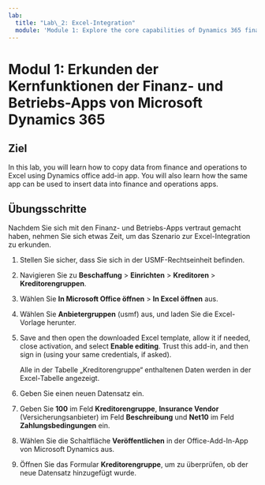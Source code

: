 ```yaml
---
lab:
  title: "Lab\_2: Excel-Integration"
  module: 'Module 1: Explore the core capabilities of Dynamics 365 finance and operations apps'
---
```


# <a name="module-1-explore-the-core-capabilities-of-dynamics-365-finance-and-operations-apps"></a>Modul 1: Erkunden der Kernfunktionen der Finanz- und Betriebs-Apps von Microsoft Dynamics 365

## <a name="objective"></a>Ziel

In this lab, you will learn how to copy data from finance and operations to Excel using Dynamics office add-in app. You will also learn how the same app can be used to insert data into finance and operations apps.

## <a name="lab-steps"></a>Übungsschritte

Nachdem Sie sich mit den Finanz- und Betriebs-Apps vertraut gemacht haben, nehmen Sie sich etwas Zeit, um das Szenario zur Excel-Integration zu erkunden.

1. Stellen Sie sicher, dass Sie sich in der USMF-Rechtseinheit befinden. 

2. Navigieren Sie zu **Beschaffung** > **Einrichten** > **Kreditoren** > **Kreditorengruppen**.

3. Wählen Sie **In Microsoft Office öffnen** > **In Excel öffnen** aus.

4. Wählen Sie **Anbietergruppen** (usmf) aus, und laden Sie die Excel-Vorlage herunter.

5. Save and then open the downloaded Excel template, allow it if needed, close activation, and select <bpt id="p1">**</bpt>Enable editing<ept id="p1">**</ept>. Trust this add-in, and then sign in (using your same credentials, if asked).

    Alle in der Tabelle „Kreditorengruppe“ enthaltenen Daten werden in der Excel-Tabelle angezeigt.

6.  Geben Sie einen neuen Datensatz ein.

7. Geben Sie **100** im Feld **Kreditorengruppe**, **Insurance Vendor** (Versicherungsanbieter) im Feld **Beschreibung** und **Net10** im Feld **Zahlungsbedingungen** ein.

8. Wählen Sie die Schaltfläche **Veröffentlichen** in der Office-Add-In-App von Microsoft Dynamics aus.

9. Öffnen Sie das Formular **Kreditorengruppe**, um zu überprüfen, ob der neue Datensatz hinzugefügt wurde.

